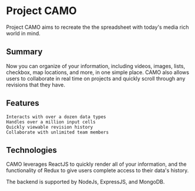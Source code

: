 # Project CAMO

Project CAMO aims to recreate the the spreadsheet with today's media rich world in mind. 

## Summary

Now you can organize of your information, including videos, images, lists, checkbox, map locations, and more, in one simple place. CAMO also allows users to collaborate in real time on projects and quickly scroll through any revisions that they have. 

## Features

	Interacts with over a dozen data types
	Handles over a million input cells
	Quickly viewable revision history
	Collaborate with unlimited team members

## Technologies

CAMO leverages ReactJS to quickly render all of your information, and the functionality of Redux to give users complete access to their data's history. 

The backend is supported by NodeJs, ExpressJS, and MongoDB. 
